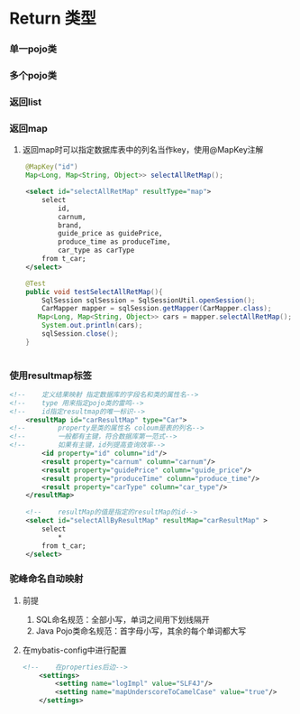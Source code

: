# Return 类型

### 单一pojo类

### 多个pojo类

### 返回list

### 返回map

1. 返回map时可以指定数据库表中的列名当作key，使用@MapKey注解

```java
    @MapKey("id")
    Map<Long, Map<String, Object>> selectAllRetMap();

```

```xml
    <select id="selectAllRetMap" resultType="map">
        select
            id,
            carnum,
            brand,
            guide_price as guidePrice,
            produce_time as produceTime,
            car_type as carType
        from t_car;
    </select>
```

```java
    @Test
    public void testSelectAllRetMap(){
        SqlSession sqlSession = SqlSessionUtil.openSession();
        CarMapper mapper = sqlSession.getMapper(CarMapper.class);
       Map<Long, Map<String, Object>> cars = mapper.selectAllRetMap();
        System.out.println(cars);
        sqlSession.close();
    }
   
```



### 使用resultmap标签

```xml
<!--    定义结果映射 指定数据库的字段名和类的属性名-->
<!--    type 用来指定pojo类的雷鸣-->
<!--    id指定resultmap的唯一标识-->
    <resultMap id="carResultMap" type="Car">
<!--        property是类的属性名 coloum是表的列名-->
<!--        一般都有主键，符合数据库第一范式-->
<!--        如果有主键，id列提高查询效率-->
        <id property="id" column="id"/>
        <result property="carnum" column="carnum"/>
        <result property="guidePrice" column="guide_price"/>
        <result property="produceTime" column="produce_time"/>
        <result property="carType" column="car_type"/>
    </resultMap>
    
    <!--    resultMap的值是指定的resultMap的id-->
    <select id="selectAllByResultMap" resultMap="carResultMap" >
        select
            *
        from t_car;
    </select>
```



### 驼峰命名自动映射

1. 前提

   1. SQL命名规范：全部小写，单词之间用下划线隔开
   2. Java Pojo类命名规范：首字母小写，其余的每个单词都大写

2. 在mybatis-config中进行配置

   ```xml
   <!--    在properties后边-->
       <settings>
           <setting name="logImpl" value="SLF4J"/>
           <setting name="mapUnderscoreToCamelCase" value="true"/>
       </settings>
   ```